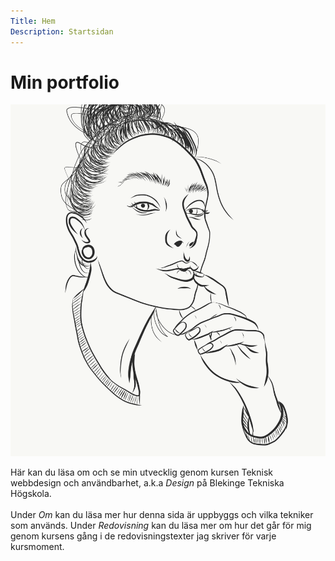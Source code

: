 ```yaml
---
Title: Hem
Description: Startsidan
---
```


Min portfolio
==========================

![ ](assets/img/logo.png)


Här kan du läsa om och se min utvecklig genom kursen Teknisk webbdesign och användbarhet, a.k.a *Design* på Blekinge Tekniska Högskola.  
<br>
Under _Om_ kan du läsa mer hur denna sida är uppbyggs och vilka tekniker som används. Under _Redovisning_ kan du läsa mer om hur det går för mig genom kursens gång i de redovisningstexter jag skriver för varje kursmoment.
